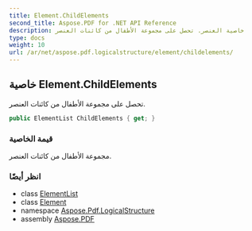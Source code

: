 ```yaml
---
title: Element.ChildElements
second_title: Aspose.PDF for .NET API Reference
description: خاصية العنصر. تحصل على مجموعة الأطفال من كائنات العنصر
type: docs
weight: 10
url: /ar/net/aspose.pdf.logicalstructure/element/childelements/
---
```

## خاصية Element.ChildElements

تحصل على مجموعة الأطفال من كائنات العنصر.

```csharp
public ElementList ChildElements { get; }
```

### قيمة الخاصية

مجموعة الأطفال من كائنات العنصر.

### انظر أيضًا

* class [ElementList](../../elementlist/)
* class [Element](../)
* namespace [Aspose.Pdf.LogicalStructure](../../../aspose.pdf.logicalstructure/)
* assembly [Aspose.PDF](../../../)